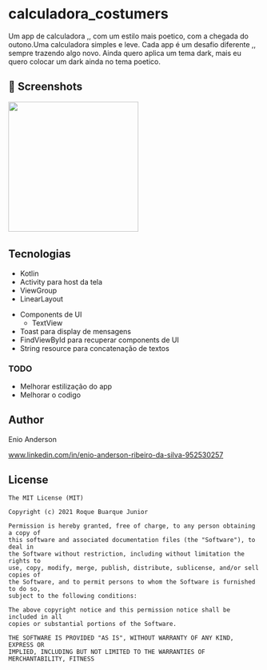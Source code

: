# calculadora_costumers
Um app de calculadora ,, com um estilo  mais poetico, com a chegada do outono.Uma calculadora simples e leve.
Cada app é um desafio diferente ,, sempre trazendo algo novo.
Ainda quero aplica um tema dark, mais eu quero colocar um dark ainda no tema poetico.


## :camera_flash: Screenshots
<!-- You can add ore screenshots here if you like -->
<img src="/app/result/img1.png" width="260">&emsp;

## Tecnologias
* Kotlin
* Activity para host da tela
* ViewGroup
* LinearLayout
    
- Components de UI
    - TextView
- Toast para display de mensagens
- FindViewById para recuperar components de UI
- String resource para concatenação de textos


### TODO
- Melhorar estilização do app
- Melhorar o codigo 

## Author
Enio Anderson

www.linkedin.com/in/enio-anderson-ribeiro-da-silva-952530257
## License
```
The MIT License (MIT)

Copyright (c) 2021 Roque Buarque Junior

Permission is hereby granted, free of charge, to any person obtaining a copy of
this software and associated documentation files (the "Software"), to deal in
the Software without restriction, including without limitation the rights to
use, copy, modify, merge, publish, distribute, sublicense, and/or sell copies of
the Software, and to permit persons to whom the Software is furnished to do so,
subject to the following conditions:

The above copyright notice and this permission notice shall be included in all
copies or substantial portions of the Software.

THE SOFTWARE IS PROVIDED "AS IS", WITHOUT WARRANTY OF ANY KIND, EXPRESS OR
IMPLIED, INCLUDING BUT NOT LIMITED TO THE WARRANTIES OF MERCHANTABILITY, FITNESS
